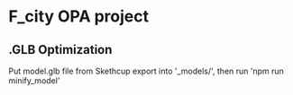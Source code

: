 # F_city OPA project

## .GLB Optimization

Put model.glb file from Skethcup export into '_models/', then run 'npm run minify_model'